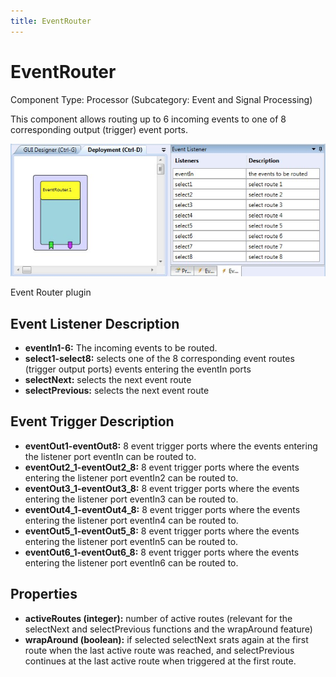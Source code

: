 ```yaml
---
title: EventRouter
---
```


# EventRouter

Component Type: Processor (Subcategory: Event and Signal Processing)

This component allows routing up to 6 incoming events to one of 8 corresponding output (trigger) event ports.

![Screenshot: EventRouter](./img/EventRouter.jpg "Screenshot: Event Router plugin")

Event Router plugin

## Event Listener Description

- **eventIn1-6:** The incoming events to be routed.
- **select1-select8:** selects one of the 8 corresponding event routes (trigger output ports) events entering the eventIn ports
- **selectNext:** selects the next event route
- **selectPrevious:** selects the next event route

## Event Trigger Description

- **eventOut1-eventOut8:** 8 event trigger ports where the events entering the listener port eventIn can be routed to.
- **eventOut2_1-eventOut2_8:** 8 event trigger ports where the events entering the listener port eventIn2 can be routed to.
- **eventOut3_1-eventOut3_8:** 8 event trigger ports where the events entering the listener port eventIn3 can be routed to.
- **eventOut4_1-eventOut4_8:** 8 event trigger ports where the events entering the listener port eventIn4 can be routed to.
- **eventOut5_1-eventOut5_8:** 8 event trigger ports where the events entering the listener port eventIn5 can be routed to.
- **eventOut6_1-eventOut6_8:** 8 event trigger ports where the events entering the listener port eventIn6 can be routed to.

## Properties

- **activeRoutes (integer):** number of active routes (relevant for the selectNext and selectPrevious functions and the wrapAround feature)
- **wrapAround (boolean):** if selected selectNext srats again at the first route when the last active route was reached, and selectPrevious continues at the last active route when triggered at the first route.
